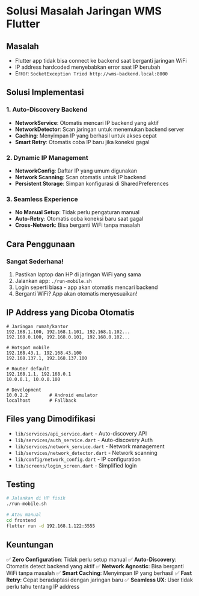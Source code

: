 # Solusi Masalah Jaringan WMS Flutter

## Masalah
- Flutter app tidak bisa connect ke backend saat berganti jaringan WiFi
- IP address hardcoded menyebabkan error saat IP berubah
- Error: `SocketException Tried http://wms-backend.local:8000`

## Solusi Implementasi

### 1. Auto-Discovery Backend
- **NetworkService**: Otomatis mencari IP backend yang aktif
- **NetworkDetector**: Scan jaringan untuk menemukan backend server
- **Caching**: Menyimpan IP yang berhasil untuk akses cepat
- **Smart Retry**: Otomatis coba IP baru jika koneksi gagal

### 2. Dynamic IP Management
- **NetworkConfig**: Daftar IP yang umum digunakan
- **Network Scanning**: Scan otomatis untuk IP backend
- **Persistent Storage**: Simpan konfigurasi di SharedPreferences

### 3. Seamless Experience
- **No Manual Setup**: Tidak perlu pengaturan manual
- **Auto-Retry**: Otomatis coba koneksi baru saat gagal
- **Cross-Network**: Bisa berganti WiFi tanpa masalah

## Cara Penggunaan

### Sangat Sederhana!
1. Pastikan laptop dan HP di jaringan WiFi yang sama
2. Jalankan app: `./run-mobile.sh`
3. Login seperti biasa - app akan otomatis mencari backend
4. Berganti WiFi? App akan otomatis menyesuaikan!

## IP Address yang Dicoba Otomatis
```
# Jaringan rumah/kantor
192.168.1.100, 192.168.1.101, 192.168.1.102...
192.168.0.100, 192.168.0.101, 192.168.0.102...

# Hotspot mobile
192.168.43.1, 192.168.43.100
192.168.137.1, 192.168.137.100

# Router default
192.168.1.1, 192.168.0.1
10.0.0.1, 10.0.0.100

# Development
10.0.2.2        # Android emulator
localhost       # Fallback
```

## Files yang Dimodifikasi
- `lib/services/api_service.dart` - Auto-discovery API
- `lib/services/auth_service.dart` - Auto-discovery Auth
- `lib/services/network_service.dart` - Network management
- `lib/services/network_detector.dart` - Network scanning
- `lib/config/network_config.dart` - IP configuration
- `lib/screens/login_screen.dart` - Simplified login

## Testing
```bash
# Jalankan di HP fisik
./run-mobile.sh

# Atau manual
cd frontend
flutter run -d 192.168.1.122:5555
```

## Keuntungan
✅ **Zero Configuration**: Tidak perlu setup manual
✅ **Auto-Discovery**: Otomatis detect backend yang aktif
✅ **Network Agnostic**: Bisa berganti WiFi tanpa masalah
✅ **Smart Caching**: Menyimpan IP yang berhasil
✅ **Fast Retry**: Cepat beradaptasi dengan jaringan baru
✅ **Seamless UX**: User tidak perlu tahu tentang IP address